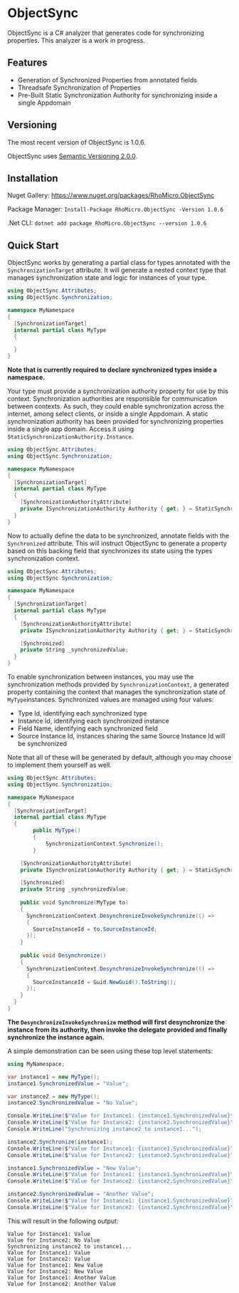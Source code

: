 # ObjectSync #

ObjectSync is a C# analyzer that generates code for synchronizing properties.
This analyzer is a work in progress.

## Features ##

* Generation of Synchronized Properties from annotated fields
* Threadsafe Synchronization of Properties
* Pre-Built Static Synchronization Authority for synchronizing inside a single Appdomain

## Versioning ##

The most recent version of ObjectSync is 1.0.6.

ObjectSync uses [Semantic Versioning 2.0.0](https://semver.org/).

## Installation ##

Nuget Gallery: https://www.nuget.org/packages/RhoMicro.ObjectSync

Package Manager: `Install-Package RhoMicro.ObjectSync -Version 1.0.6`

.Net CLI: `dotnet add package RhoMicro.ObjectSync --version 1.0.6`
## Quick Start ##

ObjectSync works by generating a partial class for types annotated with the `SynchronizationTarget` attribute. It will generate a nested context type that manages synchronization state and logic for instances of your type. 

```cs
using ObjectSync.Attributes;
using ObjectSync.Synchronization;

namespace MyNamespace
{
  [SynchronizationTarget]
  internal partial class MyType
  {

  }
}
```
**Note that is currently required to declare synchronized types inside a namespace.**

Your type must provide a synchronization authority property for use by this context. Synchronization authorities are responsible for communication between contexts. As such, they could enable synchronization across the internet, among select clients, or inside a single Appdomain. A static synchronization authority has been provided for synchronizing properties inside a single app domain. Access it using `StaticSynchronizationAuthority.Instance`. 

```cs
using ObjectSync.Attributes;
using ObjectSync.Synchronization;

namespace MyNamespace
{
  [SynchronizationTarget]
  internal partial class MyType
  {
    [SynchronizationAuthorityAttribute]
    private ISynchronizationAuthority Authority { get; } = StaticSynchronizationAuthority.Instance;
  }
}
```

Now to actually define the data to be synchronized, annotate fields with the `Synchronized` attribute. This will instruct ObjectSync to generate a property based on this backing field that synchronizes its state using the types synchronization context.

```cs
using ObjectSync.Attributes;
using ObjectSync.Synchronization;

namespace MyNamespace
{
  [SynchronizationTarget]
  internal partial class MyType
  {
    [SynchronizationAuthorityAttribute]
    private ISynchronizationAuthority Authority { get; } = StaticSynchronizationAuthority.Instance;

    [Synchronized]
    private String _synchronizedValue;
  }
}
```

To enable synchronization between instances, you may use the synchronization methods provided by `SynchronizationContext`, a generated property containing the context that manages the synchronization state of `MyType`instances. Synchronized values are managed using four values:
* Type Id, identifying each synchronized type
* Instance Id, identifying each synchronized instance
* Field Name, identifying each synchronized field
* Source Instance Id, instances sharing the same Source Instance Id will be synchronized

Note that all of these will be generated by default, although you may choose to implement them yourself as well.

```cs
using ObjectSync.Attributes;
using ObjectSync.Synchronization;

namespace MyNamespace
{
  [SynchronizationTarget]
  internal partial class MyType
  {
		public MyType()
		{
			SynchronizationContext.Synchronize();
		}

    [SynchronizationAuthorityAttribute]
    private ISynchronizationAuthority Authority { get; } = StaticSynchronizationAuthority.Instance;

    [Synchronized]
    private String _synchronizedValue;
    
    public void Synchronize(MyType to)
    {
      SynchronizationContext.DesynchronizeInvokeSynchronize(() =>
      {
        SourceInstanceId = to.SourceInstanceId;
      });
    }
    
    public void Desynchronize()
    {
      SynchronizationContext.DesynchronizeInvokeSynchronize(() =>
      {
        SourceInstanceId = Guid.NewGuid().ToString();
      });
    }
  }
}
```
**The `DesynchronizeInvokeSynchronize` method will first desynchronize the instance from its authority, then invoke the delegate provided and finally synchronize the instance again.**

A simple demonstration can be seen using these top level statements:

```cs
using MyNamespace;

var instance1 = new MyType();
instance1.SynchronizedValue = "Value";

var instance2 = new MyType();
instance2.SynchronizedValue = "No Value";

Console.WriteLine($"Value for Instance1: {instance1.SynchronizedValue}");
Console.WriteLine($"Value for Instance2: {instance2.SynchronizedValue}");
Console.WriteLine("Synchronizing instance2 to instance1...");

instance2.Synchronize(instance1);
Console.WriteLine($"Value for Instance1: {instance1.SynchronizedValue}");
Console.WriteLine($"Value for Instance2: {instance2.SynchronizedValue}");

instance1.SynchronizedValue = "New Value";
Console.WriteLine($"Value for Instance1: {instance1.SynchronizedValue}");
Console.WriteLine($"Value for Instance2: {instance2.SynchronizedValue}");

instance2.SynchronizedValue = "Another Value";
Console.WriteLine($"Value for Instance1: {instance1.SynchronizedValue}");
Console.WriteLine($"Value for Instance2: {instance2.SynchronizedValue}");
```

This will result in the following output:
```
Value for Instance1: Value
Value for Instance2: No Value
Synchronizing instance2 to instance1...
Value for Instance1: Value
Value for Instance2: Value
Value for Instance1: New Value
Value for Instance2: New Value
Value for Instance1: Another Value
Value for Instance2: Another Value
```
